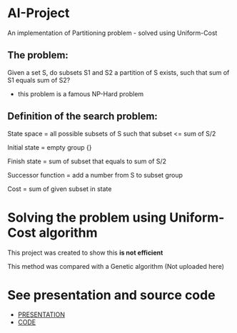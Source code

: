 # AI-Project
An implementation of Partitioning problem - solved using Uniform-Cost

## The problem: 
Given a set S, do subsets S1 and S2 a partition of S exists, such that sum of S1 equals sum of S2?
- this problem is a famous NP-Hard problem
## Definition of the search problem:
State space = all possible subsets of S such that subset <= sum of S/2

Initial state = empty group {}

Finish state = sum of subset that equals to sum of S/2

Successor function = add a number from S to subset group

Cost = sum of given subset in state


# Solving the problem using Uniform-Cost algorithm
This project was created to show this 
**is not efficient**

This method was compared with a Genetic algorithm (Not uploaded here)

# See presentation and source code
- [PRESENTATION](AI-Project.pptx)
- [CODE](partition_uc.py)
